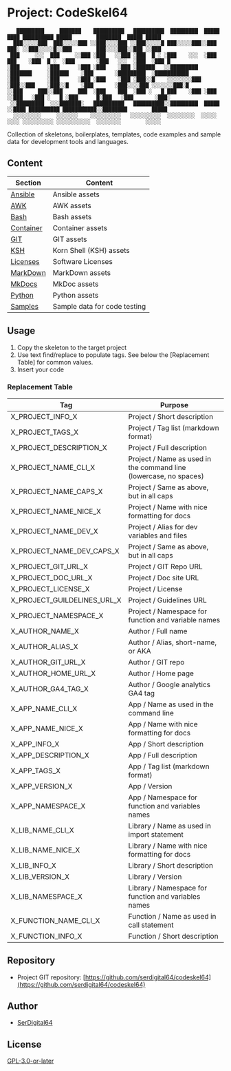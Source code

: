 # Project: CodeSkel64

```text
   █████████     ███████    ██████████   ██████████  █████████  █████   ████ ██████████ █████        ████████  █████ █████
  ███░░░░░███  ███░░░░░███ ░░███░░░░███ ░░███░░░░░█ ███░░░░░███░░███   ███░ ░░███░░░░░█░░███        ███░░░░███░░███ ░░███
 ███     ░░░  ███     ░░███ ░███   ░░███ ░███  █ ░ ░███    ░░░  ░███  ███    ░███  █ ░  ░███       ░███   ░░░  ░███  ░███ █
░███         ░███      ░███ ░███    ░███ ░██████   ░░█████████  ░███████     ░██████    ░███       ░█████████  ░███████████
░███         ░███      ░███ ░███    ░███ ░███░░█    ░░░░░░░░███ ░███░░███    ░███░░█    ░███       ░███░░░░███ ░░░░░░░███░█
░░███     ███░░███     ███  ░███    ███  ░███ ░   █ ███    ░███ ░███ ░░███   ░███ ░   █ ░███      █░███   ░███       ░███░
 ░░█████████  ░░░███████░   ██████████   ██████████░░█████████  █████ ░░████ ██████████ ███████████░░████████        █████
  ░░░░░░░░░     ░░░░░░░    ░░░░░░░░░░   ░░░░░░░░░░  ░░░░░░░░░  ░░░░░   ░░░░ ░░░░░░░░░░ ░░░░░░░░░░░  ░░░░░░░░        ░░░░░
```

Collection of skeletons, boilerplates, templates, code examples and sample data for development tools and languages.

## Content

| Section                | Content                      |
| ---------------------- | ---------------------------- |
| [Ansible](Ansible)     | Ansible assets               |
| [AWK](Awk)             | AWK assets                   |
| [Bash](Bash)           | Bash assets                  |
| [Container](Container) | Container assets             |
| [GIT](GIT)             | GIT assets                   |
| [KSH](KSH)             | Korn Shell (KSH) assets      |
| [Licenses](Licenses)   | Software Licenses            |
| [MarkDown](MarkDown)   | MarkDown assets              |
| [MkDocs](MkDocs)       | MkDoc assets                 |
| [Python](Python)       | Python assets                |
| [Samples](Samples)     | Sample data for code testing |

## Usage

1. Copy the skeleton to the target project
2. Use text find/replace to populate tags. See below the [Replacement Table] for common values.
3. Insert your code

### Replacement Table

| Tag                         | Purpose                                                           |
| --------------------------- | ----------------------------------------------------------------- |
| X_PROJECT_INFO_X            | Project / Short description                                       |
| X_PROJECT_TAGS_X            | Project / Tag list (markdown format)                              |
| X_PROJECT_DESCRIPTION_X     | Project / Full description                                        |
| X_PROJECT_NAME_CLI_X        | Project / Name as used in the command line (lowercase, no spaces) |
| X_PROJECT_NAME_CAPS_X       | Project / Same as above, but in all caps                          |
| X_PROJECT_NAME_NICE_X       | Project / Name with nice formatting for docs                      |
| X_PROJECT_NAME_DEV_X        | Project / Alias for dev variables and files                       |
| X_PROJECT_NAME_DEV_CAPS_X   | Project / Same as above, but in all caps                          |
| X_PROJECT_GIT_URL_X         | Project / GIT Repo URL                                            |
| X_PROJECT_DOC_URL_X         | Project / Doc site URL                                            |
| X_PROJECT_LICENSE_X         | Project / License                                                 |
| X_PROJECT_GUILDELINES_URL_X | Project / Guidelines URL                                          |
| X_PROJECT_NAMESPACE_X       | Project / Namespace for function and variable names               |
| X_AUTHOR_NAME_X             | Author / Full name                                                |
| X_AUTHOR_ALIAS_X            | Author / Alias, short-name, or AKA                                |
| X_AUTHOR_GIT_URL_X          | Author / GIT repo                                                 |
| X_AUTHOR_HOME_URL_X         | Author / Home page                                                |
| X_AUTHOR_GA4_TAG_X          | Author / Google analytics GA4 tag                                 |
| X_APP_NAME_CLI_X            | App / Name as used in the command line                            |
| X_APP_NAME_NICE_X           | App / Name with nice formatting for docs                          |
| X_APP_INFO_X                | App / Short description                                           |
| X_APP_DESCRIPTION_X         | App / Full description                                            |
| X_APP_TAGS_X                | App / Tag list (markdown format)                                  |
| X_APP_VERSION_X             | App / Version                                                     |
| X_APP_NAMESPACE_X           | App / Namespace for function and variables names                  |
| X_LIB_NAME_CLI_X            | Library / Name as used in import statement                        |
| X_LIB_NAME_NICE_X           | Library / Name with nice formatting for docs                      |
| X_LIB_INFO_X                | Library / Short description                                       |
| X_LIB_VERSION_X             | Library / Version                                                 |
| X_LIB_NAMESPACE_X           | Library / Namespace for function and variables names              |
| X_FUNCTION_NAME_CLI_X       | Function / Name as used in call statement                         |
| X_FUNCTION_INFO_X           | Function / Short description                                      |

## Repository

- Project GIT repository: [https://github.com/serdigital64/codeskel64](https://github.com/serdigital64/codeskel64)

## Author

- [SerDigital64](https://serdigital64.github.io/)

## License

[GPL-3.0-or-later](https://www.gnu.org/licenses/gpl-3.0.txt)
